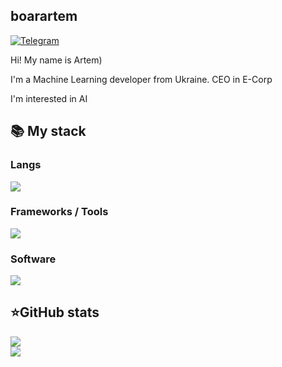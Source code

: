 ## boarartem
[![Telegram](https://img.shields.io/badge/-Telegram-2CA5E0?style=flat&logo=telegram&logoColor=white)](https://tlgg.ru/ffanest1i)

Hi! My name is Artem)

I'm a Machine Learning developer from Ukraine. CEO in E-Corp

I'm interested in AI

  <summary><h2><b>📚 My stack</b></h2></summary>
  <p>
    <h3>Langs</h3>
    <img src="https://skillicons.dev/icons?i=py,postgres,sqlite,go,mongo&perline=7" />
    <h3>Frameworks / Tools</h3>
    <img src="https://skillicons.dev/icons?i=unity,linux,git,docker,ubuntu,windows,arch&perline=7" />
    <h3>Software</h3>
    <img src="https://skillicons.dev/icons?i=visualstudio,pycharm,postman,discord&perline=7" />
    <br>
  </p>
</details>


  <summary><h2><b>⭐GitHub stats</b></h2></summary>
  <p>
   <img src="https://github-readme-stats.vercel.app/api/top-langs/?username=boarartem&theme=dracula&layout=compact&hide_border=true&bg_color=00000000" />
   <br>
   <img src="https://github-readme-stats.vercel.app/api?username=boarartem&count_private=true&show_icons=true&theme=dracula&hide_border=true&bg_color=00000000" />
  </p>
</details>
